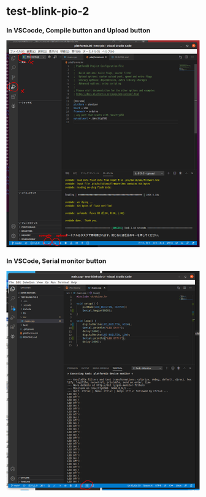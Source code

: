 # test-blink-pio-2

### In VSCocde, Compile button and Upload button
![In VSCocde, Compile button and Upload button](https://github.com/takurx/test-blink-pio-2/raw/main/doc/200909_000007_vscode_platformio_upload.png)

### In VSCode, Serial monitor button
![In VSCode, Serial monitor button](https://github.com/takurx/test-blink-pio-2/raw/main/doc/200910_000000_test_vscode_pio_serial_monitor.png)
